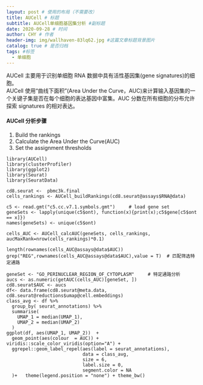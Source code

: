 ```yaml
---
layout: post # 使用的布局（不需要改）
title: AUCell # 标题
subtitle: AUCell单细胞基因集分析 #副标题
date: 2020-09-28 # 时间
author: CHY # 作者
header-img: img/wallhaven-83lq62.jpg #这篇文章标题背景图片
catalog: true # 是否归档
tags: #标签
  - 单细胞
---
```


AUCell 主要用于识别单细胞 RNA 数据中具有活性基因集(gene signatures)的细胞。<br>
AUCell 使用“曲线下面积”(Area Under the Curve，AUC)来计算输入基因集的一个关键子集是否在每个细胞的表达基因中富集。AUC 分数在所有细胞的分布允许探索 signatures 的相对表达。<br>

#### AUCell 分析步骤

1. Build the rankings
2. Calculate the Area Under the Curve(AUC)
3. Set the assignment thresholds

```
library(AUCell)
library(clusterProfiler)
library(ggplot2)
library(Seurat)
library(SeuratData)

cd8.seurat <-  pbmc3k.final
cells_rankings <- AUCell_buildRankings(cd8.seurat@assays$RNA@data)

c5 <- read.gmt("c5.cc.v7.1.symbols.gmt")     # load gene set
geneSets <- lapply(unique(c5$ont), function(x){print(x);c5$gene[c5$ont == x]})
names(geneSets) <- unique(c5$ont)

cells_AUC <- AUCell_calcAUC(geneSets, cells_rankings, aucMaxRank=nrow(cells_rankings)*0.1)

length(rownames(cells_AUC@assays@data$AUC))
grep("REG",rownames(cells_AUC@assays@data$AUC),value = T)  # 匹配筛选特定通路

geneSet <- "GO_PERINUCLEAR_REGION_OF_CYTOPLASM"     # 特定通路分析
aucs <- as.numeric(getAUC(cells_AUC)[geneSet, ])
cd8.seurat$AUC <- aucs
df<- data.frame(cd8.seurat@meta.data, cd8.seurat@reductions$umap@cell.embeddings)
class_avg <- df %>%
  group_by( seurat_annotations) %>%
  summarise(
    UMAP_1 = median(UMAP_1),
    UMAP_2 = median(UMAP_2)
  )
ggplot(df, aes(UMAP_1, UMAP_2))  +
  geom_point(aes(colour  = AUC)) + viridis::scale_color_viridis(option="A") +
  ggrepel::geom_label_repel(aes(label = seurat_annotations),
                            data = class_avg,
                            size = 6,
                            label.size = 0,
                            segment.color = NA
  )+   theme(legend.position = "none") + theme_bw()

```
